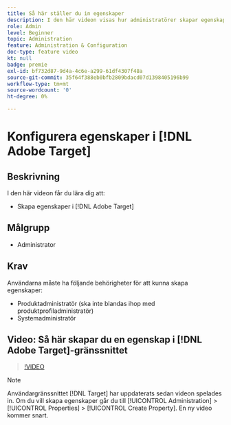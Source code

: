 ```yaml
---
title: Så här ställer du in egenskaper
description: I den här videon visas hur administratörer skapar egenskaper i Adobe Target.
role: Admin
level: Beginner
topic: Administration
feature: Administration & Configuration
doc-type: feature video
kt: null
badge: premie
exl-id: bf732d87-9d4a-4c6e-a299-61df4307f48a
source-git-commit: 35f64f388eb0bfb2809bdacd07d1398405196b99
workflow-type: tm+mt
source-wordcount: '0'
ht-degree: 0%

---
```


# Konfigurera egenskaper i [!DNL Adobe Target]

## Beskrivning

I den här videon får du lära dig att:

* Skapa egenskaper i [!DNL Adobe Target]

## Målgrupp

* Administrator

## Krav

Användarna måste ha följande behörigheter för att kunna skapa egenskaper:

* Produktadministratör (ska inte blandas ihop med produktprofiladministratör)
* Systemadministratör

## Video: Så här skapar du en egenskap i [!DNL Adobe Target]-gränssnittet

>[!VIDEO](https://video.tv.adobe.com/v/18990/?quality=12)

>[!NOTE]
>
>Användargränssnittet [!DNL Target] har uppdaterats sedan videon spelades in. Om du vill skapa egenskaper går du till [!UICONTROL Administration] > [!UICONTROL Properties] > [!UICONTROL Create Property]. En ny video kommer snart.